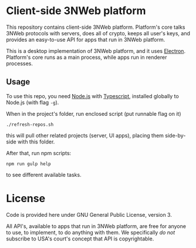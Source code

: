 

# Client-side 3NWeb platform

This repository contains client-side 3NWeb platform.
Platform's core talks 3NWeb protocols with servers, does all of crypto, keeps all user's keys, and provides an easy-to-use API for apps that run in 3NWeb platform.

This is a desktop implementation of 3NWeb platform, and it uses [Electron](http://electron.atom.io/).
Platform's core runs as a main process, while apps run in renderer processes.

## Usage

To use this repo, you need [Node.js](https://nodejs.org/) with [Typescript](http://www.typescriptlang.org/), installed globally to Node.js (with flag `-g`).

When in the project's folder, run enclosed script (put runnable flag on it)
```
./refresh-repos.sh
```
this will pull other related projects (server, UI apps), placing them side-by-side with this folder.

After that, run npm scripts:
```
npm run gulp help
```
to see different available tasks.

# License

Code is provided here under GNU General Public License, version 3.

All API's, available to apps that run in 3NWeb platform, are free for anyone to use, to implement, to do anything with them.
We specifically *do not* subscribe to USA's court's concept that API is copyrightable.
